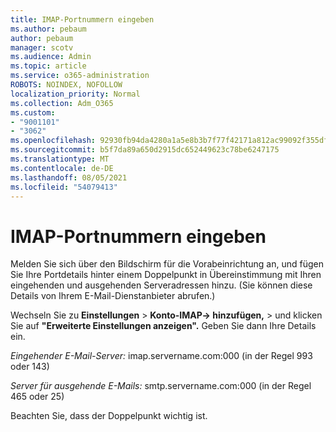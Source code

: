 ```yaml
---
title: IMAP-Portnummern eingeben
ms.author: pebaum
author: pebaum
manager: scotv
ms.audience: Admin
ms.topic: article
ms.service: o365-administration
ROBOTS: NOINDEX, NOFOLLOW
localization_priority: Normal
ms.collection: Adm_O365
ms.custom:
- "9001101"
- "3062"
ms.openlocfilehash: 92930fb94da4280a1a5e8b3b7f77f42171a812ac99092f355df0f5481e3f3909
ms.sourcegitcommit: b5f7da89a650d2915dc652449623c78be6247175
ms.translationtype: MT
ms.contentlocale: de-DE
ms.lasthandoff: 08/05/2021
ms.locfileid: "54079413"
---
```

# <a name="enter-imap-port-numbers"></a>IMAP-Portnummern eingeben

Melden Sie sich über den Bildschirm für die Vorabeinrichtung an, und fügen Sie Ihre Portdetails hinter einem Doppelpunkt in Übereinstimmung mit Ihren eingehenden und ausgehenden Serveradressen hinzu. (Sie können diese Details von Ihrem E-Mail-Dienstanbieter abrufen.) 

Wechseln Sie zu **Einstellungen**  >  **Konto-IMAP-> hinzufügen,**  >   und klicken Sie auf **"Erweiterte Einstellungen anzeigen".** Geben Sie dann Ihre Details ein. 

*Eingehender E-Mail-Server:* imap.servername.com:000 (in der Regel 993 oder 143) 

*Server für ausgehende E-Mails:* smtp.servername.com:000 (in der Regel 465 oder 25) 

Beachten Sie, dass der Doppelpunkt wichtig ist. 
